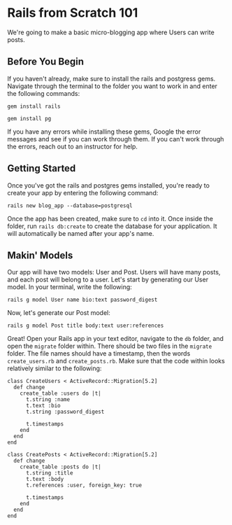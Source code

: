 # Rails from Scratch 101

We're going to make a basic micro-blogging app where Users can write posts. 

## Before You Begin
If you haven't already, make sure to install the rails and postgress gems. Navigate through the terminal to the folder you want to work in and enter the following commands:

`gem install rails`

`gem install pg`

If you have any errors while installing these gems, Google the error messages and see if you can work through them. If you can't work through the errors, reach out to an instructor for help.

## Getting Started
Once you've got the rails and postgres gems installed, you're ready to create your app by entering the following command:

`rails new blog_app --database=postgresql`

Once the app has been created, make sure to `cd` into it. Once inside the folder, run `rails db:create` to create the database for your application. It will automatically be named after your app's name.

## Makin' Models
Our app will have two models: User and Post. Users will have many posts, and each post will belong to a user. Let's start by generating our User model. In your terminal, write the following:

`rails g model User name bio:text password_digest`

Now, let's generate our Post model:

`rails g model Post title body:text user:references`

Great! Open your Rails app in your text editor, navigate to the `db` folder, and open the `migrate` folder within. There should be two files in the `migrate` folder. The file names should have a timestamp, then the words `create_users.rb` and `create_posts.rb`. Make sure that the code within looks relatively similar to the following:

```
class CreateUsers < ActiveRecord::Migration[5.2]
  def change
    create_table :users do |t|
      t.string :name
      t.text :bio
      t.string :password_digest

      t.timestamps
    end
  end
end
```

```
class CreatePosts < ActiveRecord::Migration[5.2]
  def change
    create_table :posts do |t|
      t.string :title
      t.text :body
      t.references :user, foreign_key: true

      t.timestamps
    end
  end
end
```

